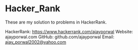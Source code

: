 Hacker_Rank
===========
These are my solution to problems in HackerRank.

HackerRank: https://www.hackerrank.com/ajayporwal
Website:    ajayporwal.com
GitHub:     github.com/ajayporwal
Email:      ajay_porwal2002@yahoo.com
